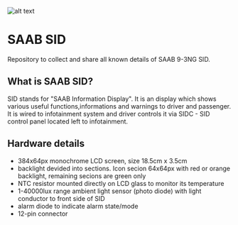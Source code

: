 ![alt text](./images/sid_outline.png "Logo Title Text 1")

# SAAB SID
Repository to collect and share all known details of SAAB 9-3NG SID.


## What is SAAB SID?
SID stands for "SAAB Information Display". It is an display which shows various useful functions,informations and warnings to driver and passenger. It is wired to infotainment system and driver controls it via SIDC - SID control panel located left to infotainment.

## Hardware details

- 384x64px monochrome LCD screen, size 18.5cm x 3.5cm
- backlight devided into sections. Icon secion 64x64px with red or orange backlight, remaining secions are green only
- NTC resistor mounted directly on LCD glass to monitor its temperature
- 1-40000lux range ambient light sensor (photo diode) with light conductor to front side of SID
- alarm diode to indicate alarm state/mode
- 12-pin connector